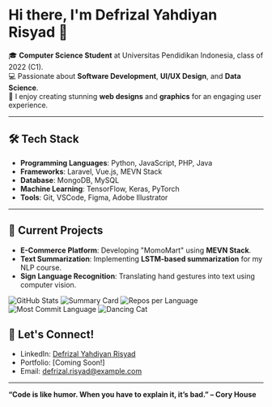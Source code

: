 # Hi there, I'm Defrizal Yahdiyan Risyad 👋

🎓 **Computer Science Student** at Universitas Pendidikan Indonesia, class of 2022 (C1).  
💻 Passionate about **Software Development**, **UI/UX Design**, and **Data Science**.  
🎨 I enjoy creating stunning **web designs** and **graphics** for an engaging user experience.

---

## 🛠️ Tech Stack

- **Programming Languages**: Python, JavaScript, PHP, Java  
- **Frameworks**: Laravel, Vue.js, MEVN Stack  
- **Database**: MongoDB, MySQL  
- **Machine Learning**: TensorFlow, Keras, PyTorch  
- **Tools**: Git, VSCode, Figma, Adobe Illustrator  

---

## 🌟 Current Projects

- **E-Commerce Platform**: Developing "MomoMart" using **MEVN Stack**.  
- **Text Summarization**: Implementing **LSTM-based summarization** for my NLP course.  
- **Sign Language Recognition**: Translating hand gestures into text using computer vision.  

![GitHub Stats](https://github-readme-stats.vercel.app/api?username=defrijay&show_icons=true&count_private=true&theme=tokyonight)
![Summary Card](https://github-profile-summary-cards.vercel.app/api/cards/profile-details?username=defrijay&theme=tokyonight)
![Repos per Language](http://github-profile-summary-cards.vercel.app/api/cards/repos-per-language?username=defrijay&theme=tokyonight)
![Most Commit Language](http://github-profile-summary-cards.vercel.app/api/cards/most-commit-language?username=defrijay&theme=tokyonight)
![Dancing Cat](https://media.giphy.com/media/JIX9t2j0ZTN9S/giphy.gif)

## 🤝 Let's Connect!

- LinkedIn: [Defrizal Yahdiyan Risyad](https://linkedin.com/in/defrizal-yahdiyan-risyad)  
- Portfolio: [Coming Soon!]  
- Email: defrizal.risyad@example.com  

---

**“Code is like humor. When you have to explain it, it’s bad.” – Cory House**
